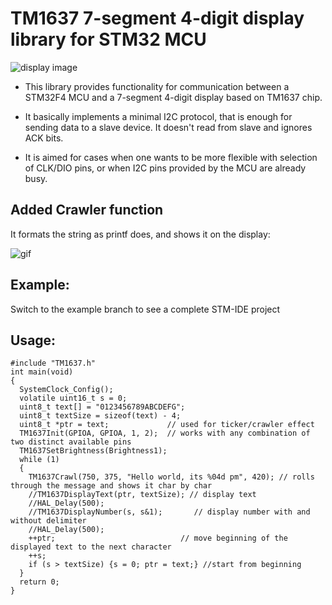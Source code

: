 # TM1637 7-segment 4-digit display library for STM32 MCU

![display image](https://i.ebayimg.com/images/g/BtQAAOSwX3BfHJdf/s-l300.jpg)

 * This library provides functionality for communication between a STM32F4 MCU and a 7-segment 4-digit display based on TM1637 chip.

 * It basically implements a minimal I2C protocol, that is enough for sending data to a slave device. It doesn't read from slave and ignores ACK bits.

 * It is aimed for cases when one wants to be more flexible with selection of CLK/DIO pins, or when I2C pins provided by the MCU are already busy.

## Added Crawler function

It formats the string as printf does, and shows it on the display:

![gif](GIF.gif)

## Example:
Switch to the example branch to see a complete STM-IDE project

## Usage:
```
#include "TM1637.h"
int main(void)
{
  SystemClock_Config();
  volatile uint16_t s = 0;
  uint8_t text[] = "0123456789ABCDEFG";
  uint8_t textSize = sizeof(text) - 4;
  uint8_t *ptr = text;             // used for ticker/crawler effect
  TM1637Init(GPIOA, GPIOA, 1, 2);  // works with any combination of two distinct available pins
  TM1637SetBrightness(Brightness1);
  while (1)
  {
    TM1637Crawl(750, 375, "Hello world, its %04d pm", 420); // rolls through the message and shows it char by char
    //TM1637DisplayText(ptr, textSize);	// display text
    //HAL_Delay(500);
    //TM1637DisplayNumber(s, s&1);       // display number with and without delimiter
    //HAL_Delay(500);
    ++ptr;                            // move beginning of the displayed text to the next character
    ++s;
    if (s > textSize) {s = 0; ptr = text;} //start from beginning
  }
  return 0;
}
```
